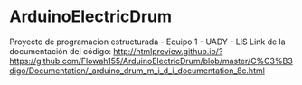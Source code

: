 # ArduinoElectricDrum
Proyecto de programacion estructurada - Equipo 1 - UADY  - LIS
Link de la documentación del código: http://htmlpreview.github.io/?https://github.com/Flowah155/ArduinoElectricDrum/blob/master/C%C3%B3digo/Documentation/_arduino_drum_m_i_d_i_documentation_8c.html
